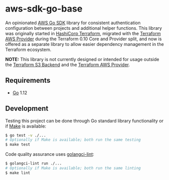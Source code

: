 # aws-sdk-go-base

An opinionated [AWS Go SDK](https://github.com/aws/aws-sdk-go) library for consistent authentication configuration between projects and additional helper functions. This library was originally started in [HashiCorp Terraform](https://github.com/hashicorp/terraform), migrated with the [Terraform AWS Provider](https://github.com/terraform-providers/terraform-provider-aws) during the Terraform 0.10 Core and Provider split, and now is offered as a separate library to allow easier dependency management in the Terraform ecosystem.

**NOTE:** This library is not currently designed or intended for usage outside the [Terraform S3 Backend](https://www.terraform.io/docs/backends/types/s3.html) and the [Terraform AWS Provider](https://www.terraform.io/docs/providers/aws/index.html).

## Requirements

- [Go](https://golang.org/doc/install) 1.12

## Development

Testing this project can be done through Go standard library functionality or if [Make](https://www.gnu.org/software/make/) is available:

```sh
$ go test -v ./...
# Optionally if Make is available; both run the same testing
$ make test
```

Code quality assurance uses [golangci-lint](https://github.com/golangci/golangci-lint):

```sh
$ golangci-lint run ./...
# Optionally if Make is available; both run the same linting
$ make lint
```
